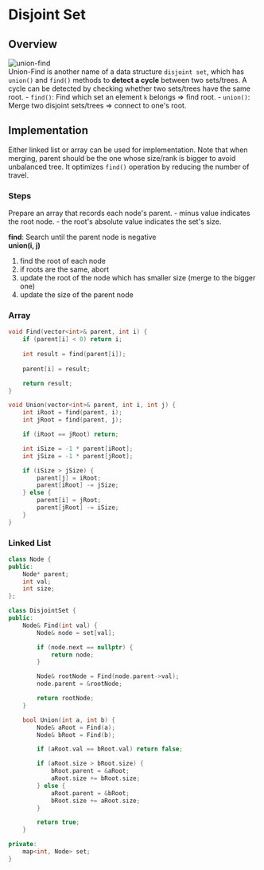 # Disjoint Set

## Overview
![union-find](https://miro.medium.com/v2/resize:fit:1200/1*IZAScQTp3yRh4J6Kt6VmGg.png)  
Union-Find is another name of a data structure `disjoint set`, which has `union()` and `find()` methods to **detect a cycle** between two sets/trees. A cycle can be detected by checking whether two sets/trees have the same root. 
    - `find()`: Find which set an element `k` belongs => find root.
    - `union()`: Merge two disjoint sets/trees => connect to one's root. 

## Implementation
Either linked list or array can be used for implementation. Note that when merging, parent should be the one whose size/rank is bigger to avoid unbalanced tree. It optimizes `find()` operation by reducing the number of travel. 

### Steps
Prepare an array that records each node's parent.
    - minus value indicates the root node.
    - the root's absolute value indicates the set's size.

**find**: Search until the parent node is negative  
**union(i, j)**
1. find the root of each node
2. if roots are the same, abort
3. update the root of the node which has smaller size (merge to the bigger one)
4. update the size of the parent node


### Array
```cpp
void Find(vector<int>& parent, int i) {
    if (parent[i] < 0) return i;
    
    int result = find(parent[i]);
    
    parent[i] = result;

    return result;
} 

void Union(vector<int>& parent, int i, int j) {
    int iRoot = find(parent, i);
    int jRoot = find(parent, j);

    if (iRoot == jRoot) return;

    int iSize = -1 * parent[iRoot];
    int jSize = -1 * parent[jRoot];

    if (iSize > jSize) {
        parent[j] = iRoot;
        parent[iRoot] -= jSize;
    } else {
        parent[i] = jRoot;
        parent[jRoot] -= iSize;
    }
}
```

### Linked List
```cpp
class Node {
public:
    Node* parent;
    int val;
    int size;
};

class DisjointSet {
public:
    Node& Find(int val) {
        Node& node = set[val];

        if (node.next == nullptr) {
            return node;
        }

        Node& rootNode = Find(node.parent->val);
        node.parent = &rootNode;

        return rootNode;
    }

    bool Union(int a, int b) {
        Node& aRoot = Find(a);
        Node& bRoot = Find(b);

        if (aRoot.val == bRoot.val) return false;

        if (aRoot.size > bRoot.size) {
            bRoot.parent = &aRoot;
            aRoot.size += bRoot.size;
        } else {
            aRoot.parent = &bRoot;
            bRoot.size += aRoot.size;
        }

        return true;
    }

private:
    map<int, Node> set;
}
```
